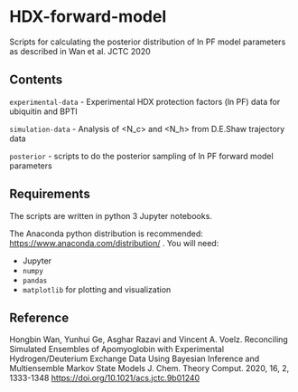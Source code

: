# HDX-forward-model

Scripts for calculating the posterior distribution of ln PF model parameters as described in Wan et al. JCTC 2020

## Contents

`experimental-data` - Experimental HDX protection factors (ln PF) data for ubiquitin and BPTI

`simulation-data` - Analysis of <N\_c> and <N\_h> from D.E.Shaw trajectory data

`posterior`  - scripts to do the posterior sampling of ln PF forward model parameters

## Requirements

The scripts are written in python 3 Jupyter notebooks.

The Anaconda python distribution is recommended: https://www.anaconda.com/distribution/ . You will need:
*  Jupyter
* `numpy` 
* `pandas` 
* `matplotlib` for plotting and visualization


## Reference

Hongbin Wan, Yunhui Ge, Asghar Razavi and Vincent A. Voelz.
Reconciling Simulated Ensembles of Apomyoglobin with Experimental Hydrogen/Deuterium Exchange Data Using Bayesian Inference and Multiensemble Markov State Models J. Chem. Theory Comput. 2020, 16, 2, 1333-1348 https://doi.org/10.1021/acs.jctc.9b01240
